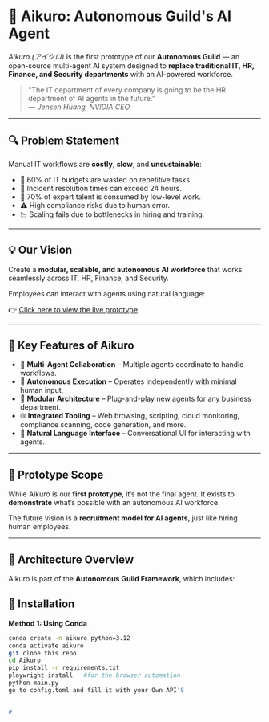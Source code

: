 

# 🤖 Aikuro: Autonomous Guild's AI Agent

*Aikuro (アイクロ)* is the first prototype of our **Autonomous Guild** — an open-source multi-agent AI system designed to **replace traditional IT, HR, Finance, and Security departments** with an AI-powered workforce.

> "The IT department of every company is going to be the HR department of AI agents in the future."  
> — *Jensen Huang, NVIDIA CEO*

---

## 🔍 Problem Statement

Manual IT workflows are **costly**, **slow**, and **unsustainable**:
- 💸 60% of IT budgets are wasted on repetitive tasks.
- 🐢 Incident resolution times can exceed 24 hours.
- 🧠 70% of expert talent is consumed by low-level work.
- ⚠️ High compliance risks due to human error.
- 📉 Scaling fails due to bottlenecks in hiring and training.

---

## 💡 Our Vision

Create a **modular, scalable, and autonomous AI workforce** that works seamlessly across IT, HR, Finance, and Security.

Employees can interact with agents using natural language:  
 
👉 [Click here to view the live prototype](https://v0-autonoguild.vercel.app/)

---

## 🚀 Key Features of Aikuro

- 🤝 **Multi-Agent Collaboration** – Multiple agents coordinate to handle workflows.
- 🧠 **Autonomous Execution** – Operates independently with minimal human input.
- 🧩 **Modular Architecture** – Plug-and-play new agents for any business department.
- 🌐 **Integrated Tooling** – Web browsing, scripting, cloud monitoring, compliance scanning, code generation, and more.
- 💬 **Natural Language Interface** – Conversational UI for interacting with agents.

---

## 🧪 Prototype Scope

While Aikuro is our **first prototype**, it’s not the final agent. It exists to **demonstrate** what’s possible with an autonomous AI workforce.

The future vision is a **recruitment model for AI agents**, just like hiring human employees.

---

## 🧱 Architecture Overview

Aikuro is part of the **Autonomous Guild Framework**, which includes:




## 🧰 Installation

**Method 1: Using Conda**

```bash
conda create -n aikuro python=3.12
conda activate aikuro
git clone this repo
cd Aikuro
pip install -r requirements.txt
playwright install   #for the browser automation
python main.py
go to config.toml and fill it with your Own API'S


#